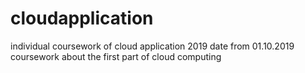 # cloudapplication
individual coursework of cloud application 2019
date from 01.10.2019
coursework about the first part of cloud computing

